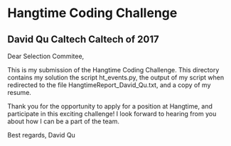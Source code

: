 Hangtime Coding Challenge
=========================

David Qu Caltech Caltech of 2017
--------------------------------

Dear Selection Commitee,

This is my submission of the Hangtime Coding Challenge.
This directory contains my solution the script ht_events.py,
the output of my script when redirected to the file
HangtimeReport_David_Qu.txt, and a copy of my resume.

Thank you for the opportunity to apply for a position at
Hangtime, and participate in this exciting challenge!
I look forward to hearing from you about how I can be a part 
of the team.

Best regards,
David Qu
